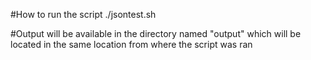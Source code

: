 #How to run the script
./jsontest.sh

#Output will be available in the directory named "output" which will be located in the same location from where the script was ran
